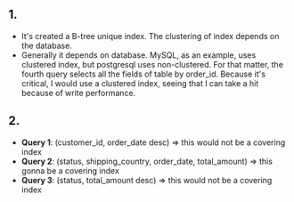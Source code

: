 ## 1.

- It's created a B-tree unique index. The clustering of index depends on the database.
- Generally it depends on database. MySQL, as an example, uses clustered index, but postgresql uses non-clustered. For that matter, the fourth query selects all the fields of table by order_id. Because it's critical, I would use a clustered index, seeing that I can take a hit because of write performance.

## 2.

- **Query 1**: (customer_id, order_date desc) => this would not be a covering index
- **Query 2**: (status, shipping_country, order_date, total_amount) => this gonna be a covering index
- **Query 3**: (status, total_amount desc) => this would not be a covering index

